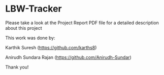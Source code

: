 # LBW-Tracker

Please take a look at the Project Report PDF file for a detailed description about this project

This work was done by:

Karthik Suresh (https://github.com/karths8)

Anirudh Sundara Rajan (https://github.com/Anirudh-Sundar)

Thank you!
